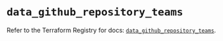 # `data_github_repository_teams`

Refer to the Terraform Registry for docs: [`data_github_repository_teams`](https://registry.terraform.io/providers/integrations/github/6.6.0/docs/data-sources/repository_teams).
